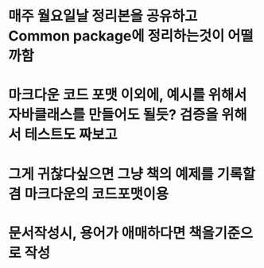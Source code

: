 # 매주 월요일날 정리본을 공유하고 Common package에 정리하는것이 어떨까함
# 마크다운 코드 포맷 이외에, 예시를 위해서 자바클래스를 만들어도 될듯? 검증을 위해서 테스트도 짜보고
# 그게 귀찮다싶으면 그냥 책의 예제를 기록할겸 마크다운의 코드포맷이용
# 문서작성시, 용어가 애매하다면 책을기준으로 작성 